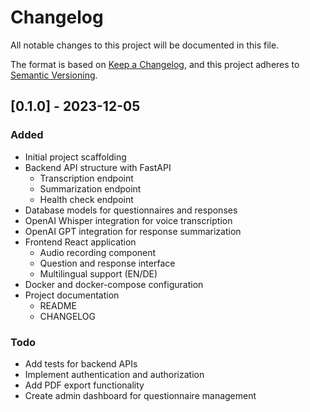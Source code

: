 # Changelog

All notable changes to this project will be documented in this file.

The format is based on [Keep a Changelog](https://keepachangelog.com/en/1.0.0/),
and this project adheres to [Semantic Versioning](https://semver.org/spec/v2.0.0.html).

## [0.1.0] - 2023-12-05

### Added

- Initial project scaffolding
- Backend API structure with FastAPI
  - Transcription endpoint
  - Summarization endpoint
  - Health check endpoint
- Database models for questionnaires and responses
- OpenAI Whisper integration for voice transcription
- OpenAI GPT integration for response summarization
- Frontend React application
  - Audio recording component
  - Question and response interface
  - Multilingual support (EN/DE)
- Docker and docker-compose configuration
- Project documentation
  - README
  - CHANGELOG

### Todo

- Add tests for backend APIs
- Implement authentication and authorization
- Add PDF export functionality
- Create admin dashboard for questionnaire management 
